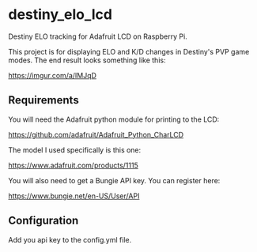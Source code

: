 # destiny_elo_lcd
Destiny ELO tracking for Adafruit LCD on Raspberry Pi.

This project is for displaying ELO and K/D changes in Destiny's PVP game modes. The end result looks something like this:

https://imgur.com/a/IMJqD

## Requirements

You will need the Adafruit python module for printing to the LCD:

https://github.com/adafruit/Adafruit_Python_CharLCD


The model I used specifically is this one: 

https://www.adafruit.com/products/1115


You will also need to get a Bungie API key. You can register here:

https://www.bungie.net/en-US/User/API


## Configuration

Add you api key to the config.yml file. 
